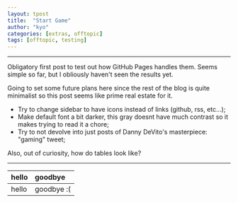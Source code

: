 ```yaml
---
layout: tpost
title:  "Start Game"
author: "kyo"
categories: [extras, offtopic]
tags: [offtopic, testing]
---
```

---

Obligatory first post to test out how GitHub Pages handles them. Seems simple so far, but I obliously haven't seen the results yet.

Going to set some future plans here since the rest of the blog is quite minimalist so this post seems like prime real estate for it.

- Try to change sidebar to have icons instead of links (github, rss, etc...);
- Make default font a bit darker, this gray doesnt have much contrast so it makes trying to read it a chore;
- Try to not devolve into just posts of Danny DeVito's masterpiece: "gaming" tweet;

Also, out of curiosity, how do tables look like?

---

| hello        | goodbye           |
|:-------------|:------------------|
| hello        | goodbye :(        |
